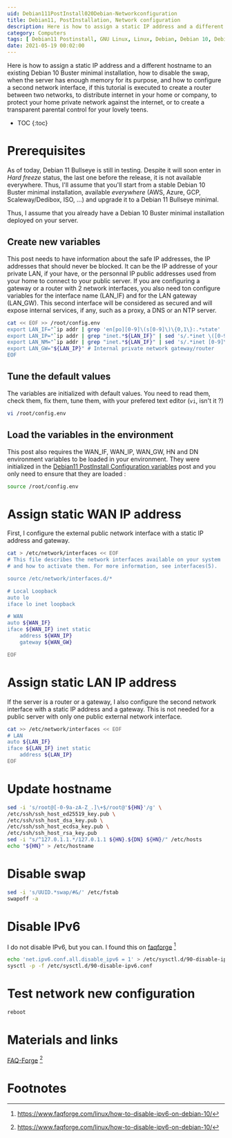 ```yaml
---
uid: Debian111PostInstall020Debian-Networkconfiguration
title: Debian11, PostInstallation, Network configuration
description: Here is how to assign a static IP address and a different hostname to an existing Debian 10 Buster minimal installation, how to disable the swap, when the server has enough memory for its purpose, and how to configure a second network interface, if this tutorial is executed to create a router between two networks, to distribute internet in your home or company, to protect your home private network against the internet, or to create a transparent parental control for your lovely teens.
category: Computers
tags: [ Debian11 Postinstall, GNU Linux, Linux, Debian, Debian 10, Debian 11, Buster, Bullseye, Server, Installation, Network configuration, Configuration, Swap, Router, Gateway, Parental control, Control, Internet sharing ]
date: 2021-05-19 00:02:00
---
```


Here is how to assign a static IP address and a different hostname to an existing Debian 10 Buster minimal installation, how to disable the swap, when the server has enough memory for its purpose, and how to configure a second network interface, if this tutorial is executed to create a router between two networks, to distribute internet in your home or company, to protect your home private network against the internet, or to create a transparent parental control for your lovely teens.

* TOC
{:toc}

# Prerequisites

As of today, Debian 11 Bullseye is still in testing. Despite it will soon enter in *Hard freeze* status, the last one before the release, it is not available everywhere. Thus, I'll assume that you'll start from a stable Debian 10 Buster minimal installation, available *everywhere* (AWS, Azure, GCP, Scaleway/Dedibox, ISO, ...) and upgrade it to a Debian 11 Bullseye minimal. 

Thus, I assume that you already have a Debian 10 Buster minimal installation deployed on your server.

## Create new variables

This post needs to have information about the safe IP addresses, the IP addresses that should never be blocked. It can be the IP addresse of your private LAN, if your have, or the personnal IP public addresses used from your home to connect to your public server. 
If you are configuring a gateway or a router with 2 network interfaces, you also need ton configure variables for the interface name (LAN_IF) and for the LAN gateway (LAN_GW). This second interface will be considered as secured and will expose internal services, if any, such as a proxy, a DNS or an NTP server.

```bash
cat << EOF >> /root/config.env
export LAN_IF="`ip addr | grep 'en[po][0-9]\(s[0-9]\)\{0,1\}:.*state' | cut -d: -f2 | sed 's/ //' | head -n 2 | tail -n 1`" # Internal private network interface
export LAN_IP="`ip addr | grep "inet.*${LAN_IF}" | sed 's/.*inet \([0-9]\+.[0-9]\+.[0-9]\+.[0-9]\+\)\/[0-9]\+.*/\1/' | head -n 1`" # Internal private network IP address
export LAN_NM="`ip addr | grep "inet.*${LAN_IF}" | sed 's/.*inet [0-9]\+.[0-9]\+.[0-9]\+.[0-9]\+\/\([0-9]\+\).*/\1/' | head -n 1`" # Internal private network netmask
export LAN_GW="${LAN_IP}" # Internal private network gateway/router
EOF
```

## Tune the default values

The variables are initialized with default values. You need to read them, check them, fix them, tune them, with your prefered text editor (`vi`, isn't it ?)
```bash
vi /root/config.env
```

## Load the variables in the environment

This post also requires the WAN_IF, WAN_IP, WAN_GW, HN and DN environment variables to be loaded in your environment. They were initialized in the [Debian11 PostInstall Configuration variables](/Debian111PostInstall010Configurationvariables-en/) post and you only need to ensure that they are loaded :
```bash
source /root/config.env
```

# Assign static WAN IP address
First, I configure the external public network interface with a static IP address and gateway.
```bash
cat > /etc/network/interfaces << EOF
# This file describes the network interfaces available on your system
# and how to activate them. For more information, see interfaces(5).

source /etc/network/interfaces.d/*

# Local Loopback
auto lo
iface lo inet loopback

# WAN
auto ${WAN_IF}
iface ${WAN_IF} inet static
    address ${WAN_IP}
    gateway ${WAN_GW}

EOF
```

# Assign static LAN IP address
If the server is a router or a gateway, I also configure the second network interface with a static IP address and a gateway. This
is not needed for a public server with only one public external network interface.
```bash
cat >> /etc/network/interfaces << EOF
# LAN
auto ${LAN_IF}
iface ${LAN_IF} inet static
    address ${LAN_IP}
EOF
```

# Update hostname

``` bash
sed -i 's/root@[-0-9a-zA-Z_.]\+$/root@'${HN}'/g' \
/etc/ssh/ssh_host_ed25519_key.pub \
/etc/ssh/ssh_host_dsa_key.pub \
/etc/ssh/ssh_host_ecdsa_key.pub \
/etc/ssh/ssh_host_rsa_key.pub
sed -i "s/^127.0.1.1.*/127.0.1.1 ${HN}.${DN} ${HN}/" /etc/hosts 
echo "${HN}" > /etc/hostname
```

# Disable swap

``` bash
sed -i 's/UUID.*swap/#&/' /etc/fstab 
swapoff -a
```

# Disable IPv6
I do not disable IPv6, but you can. I found this on [faqforge][faqforge] [^1]
```bash
echo 'net.ipv6.conf.all.disable_ipv6 = 1' > /etc/sysctl.d/90-disable-ipv6.conf
sysctl -p -f /etc/sysctl.d/90-disable-ipv6.conf
```

# Test network new configuration

``` bash
reboot
```

# Materials and links
[FAQ-Forge][faqforge] [^1]

# Footnotes

[faqforge]: https://www.faqforge.com/linux/how-to-disable-ipv6-on-debian-10/
[^1]: https://www.faqforge.com/linux/how-to-disable-ipv6-on-debian-10/


